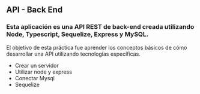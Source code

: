 ## API - Back End
### Esta aplicación es una API REST de back-end creada utilizando Node, Typescript, Sequelize, Express y MySQL.
El objetivo de esta práctica fue aprender los conceptos básicos de cómo desarrollar una API utilizando tecnologías específicas.
- Crear un servidor
- Utilizar node y express
- Conectar Mysql 
- Sequelize

